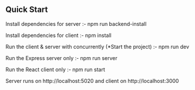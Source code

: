 

## Quick Start

Install dependencies for server :- npm run backend-install 

Install dependencies for client :- npm install

Run the client & server with concurrently (*Start the project) :- npm run dev

Run the Express server only :- npm run server

Run the React client only :- npm run start

Server runs on http://localhost:5020 and client on http://localhost:3000



